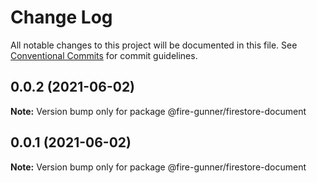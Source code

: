 # Change Log

All notable changes to this project will be documented in this file.
See [Conventional Commits](https://conventionalcommits.org) for commit guidelines.

## 0.0.2 (2021-06-02)

**Note:** Version bump only for package @fire-gunner/firestore-document





## 0.0.1 (2021-06-02)

**Note:** Version bump only for package @fire-gunner/firestore-document
